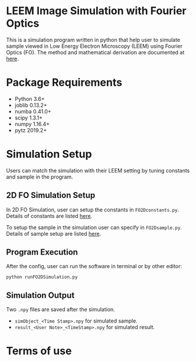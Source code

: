 # LEEM Image Simulation with Fourier Optics

This is a simulation program written in python that help user to simulate sample viewed in Low Energy Electron Microscopy (LEEM) using Fourier Optics (FO). The method and mathematical derivation are documented at [here](https://www.sciencedirect.com/science/article/abs/pii/S0304399118304418).


# Package Requirements
- Python 3.6+
- joblib 0.13.2+
- numba 0.41.0+
- scipy 1.3.1+
- numpy 1.16.4+
- pytz 2019.2+

# Simulation Setup
Users can match the simulation with their LEEM setting by tuning constants and sample in the program.

## 2D FO Simulation Setup
In 2D FO Simulation, user can setup the constants in `FO2Dconstants.py`.  
Details of constants are listed [here](https://github.com/klwlau/LEEM-Fourier-Optics/blob/master/docs/FO2Dconstants.md).

To setup the sample in the simulation user can specify in `FO2Dsample.py`.  
Details of sample setup are listed [here](https://github.com/klwlau/LEEM-Fourier-Optics/blob/master/docs/FO2Dsample.md).

## Program Execution

After the config, user can run the software in terminal or by other editor:

```
python runFO2DSimulation.py
```


## Simulation Output
Two `.npy` files are saved after the simulation. 
- `simObject_<Time Stamp>.npy` for simulated sample.
- `result_<User Note>_<TimeStamp>.npy` for simulated result.

# Terms of use

